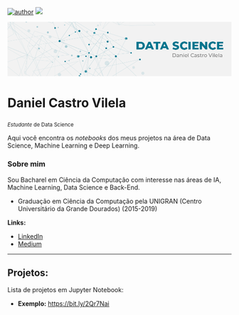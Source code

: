 [![author](https://img.shields.io/badge/author-danielvilela-blue.svg)](https://www.linkedin.com/in/daniel-vilela-6045b9124) [![](https://img.shields.io/badge/python-3.7+-blue.svg)](https://www.python.org/downloads/release/python-365/)


<p align="center">
  <img src="/data_science.png" >
</p>


# Daniel Castro Vilela
<sub>*Estudante* de Data Science</sub>

Aqui você encontra os *notebooks* dos meus projetos na área de Data Science, Machine Learning e Deep Learning.

### Sobre mim

Sou Bacharel em Ciência da Computação com interesse nas áreas de IA, Machine Learning, Data Science e Back-End. 

* Graduação em Ciência da Computação pela UNIGRAN (Centro Universitário da Grande Dourados) (2015-2019)

**Links:**
* [LinkedIn](https://www.linkedin.com/in/daniel-vilela-6045b9124/)
* [Medium](https://medium.com/@danielcastrovilela)

---

## Projetos:
Lista de projetos em Jupyter Notebook:
* **Exemplo:** https://bit.ly/2Qr7Nai


